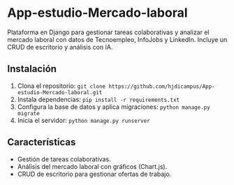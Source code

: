# App-estudio-Mercado-laboral
Plataforma en Django para gestionar tareas colaborativas y analizar el mercado laboral con datos de Tecnoempleo, InfoJobs y LinkedIn. Incluye un CRUD de escritorio y análisis con IA.

## Instalación
1. Clona el repositorio: `git clone https://github.com/hjdicampus/App-estudio-Mercado-laboral.git`
2. Instala dependencias: `pip install -r requirements.txt`
3. Configura la base de datos y aplica migraciones: `python manage.py migrate`
4. Inicia el servidor: `python manage.py runserver`

## Características
- Gestión de tareas colaborativas.
- Análisis del mercado laboral con gráficos (Chart.js).
- CRUD de escritorio para gestionar ofertas de trabajo.
